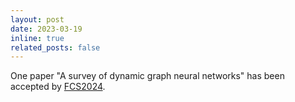 ```yaml
---
layout: post
date: 2023-03-19
inline: true
related_posts: false
---
```


One paper "A survey of dynamic graph neural networks" has been accepted by [FCS2024](https://journal.hep.com.cn/fcs/EN/10.1007/s11704-024-3853-2).
